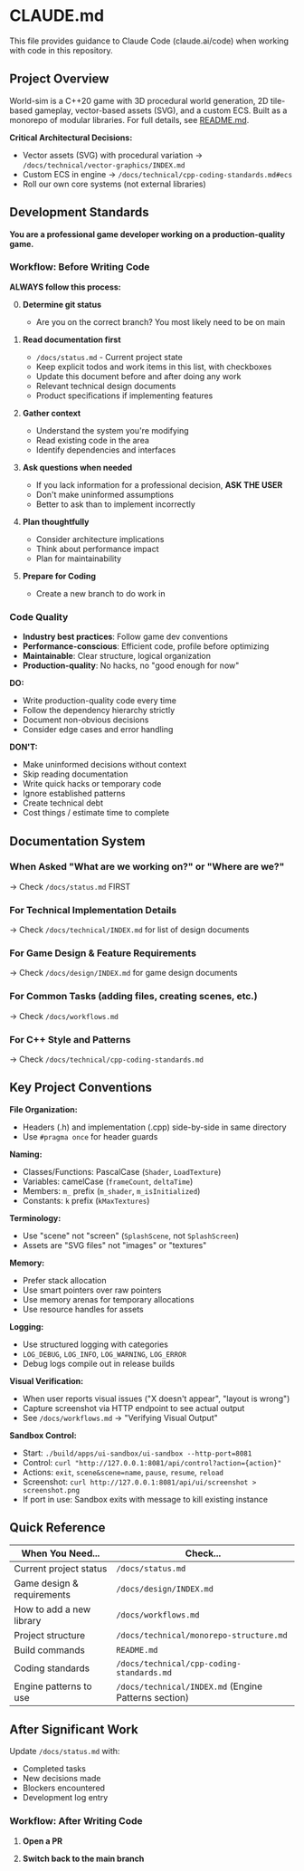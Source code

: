# CLAUDE.md

This file provides guidance to Claude Code (claude.ai/code) when working with code in this repository.

## Project Overview

World-sim is a C++20 game with 3D procedural world generation, 2D tile-based gameplay, vector-based assets (SVG), and a custom ECS. Built as a monorepo of modular libraries. For full details, see [README.md](README.md).

**Critical Architectural Decisions:**
- Vector assets (SVG) with procedural variation → `/docs/technical/vector-graphics/INDEX.md`
- Custom ECS in engine → `/docs/technical/cpp-coding-standards.md#ecs`
- Roll our own core systems (not external libraries)

## Development Standards

**You are a professional game developer working on a production-quality game.**

### Workflow: Before Writing Code

**ALWAYS follow this process:**

0. **Determine git status**
   - Are you on the correct branch? You most likely need to be on main

1. **Read documentation first**
   - `/docs/status.md` - Current project state
   - Keep explicit todos and work items in this list, with checkboxes
   - Update this document before and after doing any work
   - Relevant technical design documents
   - Product specifications if implementing features

2. **Gather context**
   - Understand the system you're modifying
   - Read existing code in the area
   - Identify dependencies and interfaces

3. **Ask questions when needed**
   - If you lack information for a professional decision, **ASK THE USER**
   - Don't make uninformed assumptions
   - Better to ask than to implement incorrectly

4. **Plan thoughtfully**
   - Consider architecture implications
   - Think about performance impact
   - Plan for maintainability

5. **Prepare for Coding**
   - Create a new branch to do work in


### Code Quality

- **Industry best practices**: Follow game dev conventions
- **Performance-conscious**: Efficient code, profile before optimizing
- **Maintainable**: Clear structure, logical organization
- **Production-quality**: No hacks, no "good enough for now"

**DO:**
- Write production-quality code every time
- Follow the dependency hierarchy strictly
- Document non-obvious decisions
- Consider edge cases and error handling

**DON'T:**
- Make uninformed decisions without context
- Skip reading documentation
- Write quick hacks or temporary code
- Ignore established patterns
- Create technical debt
- Cost things / estimate time to complete

## Documentation System

### When Asked "What are we working on?" or "Where are we?"
→ Check `/docs/status.md` FIRST

### For Technical Implementation Details
→ Check `/docs/technical/INDEX.md` for list of design documents

### For Game Design & Feature Requirements
→ Check `/docs/design/INDEX.md` for game design documents

### For Common Tasks (adding files, creating scenes, etc.)
→ Check `/docs/workflows.md`

### For C++ Style and Patterns
→ Check `/docs/technical/cpp-coding-standards.md`

## Key Project Conventions

**File Organization:**
- Headers (.h) and implementation (.cpp) side-by-side in same directory
- Use `#pragma once` for header guards

**Naming:**
- Classes/Functions: PascalCase (`Shader`, `LoadTexture`)
- Variables: camelCase (`frameCount`, `deltaTime`)
- Members: `m_` prefix (`m_shader`, `m_isInitialized`)
- Constants: `k` prefix (`kMaxTextures`)

**Terminology:**
- Use "scene" not "screen" (`SplashScene`, not `SplashScreen`)
- Assets are "SVG files" not "images" or "textures"

**Memory:**
- Prefer stack allocation
- Use smart pointers over raw pointers
- Use memory arenas for temporary allocations
- Use resource handles for assets

**Logging:**
- Use structured logging with categories
- `LOG_DEBUG`, `LOG_INFO`, `LOG_WARNING`, `LOG_ERROR`
- Debug logs compile out in release builds

**Visual Verification:**
- When user reports visual issues ("X doesn't appear", "layout is wrong")
- Capture screenshot via HTTP endpoint to see actual output
- See `/docs/workflows.md` → "Verifying Visual Output"

**Sandbox Control:**
- Start: `./build/apps/ui-sandbox/ui-sandbox --http-port=8081`
- Control: `curl "http://127.0.0.1:8081/api/control?action={action}"`
- Actions: `exit`, `scene&scene=name`, `pause`, `resume`, `reload`
- Screenshot: `curl http://127.0.0.1:8081/api/ui/screenshot > screenshot.png`
- If port in use: Sandbox exits with message to kill existing instance

## Quick Reference

| When You Need... | Check... |
|------------------|----------|
| Current project status | `/docs/status.md` |
| Game design & requirements | `/docs/design/INDEX.md` |
| How to add a new library | `/docs/workflows.md` |
| Project structure | `/docs/technical/monorepo-structure.md` |
| Build commands | `README.md` |
| Coding standards | `/docs/technical/cpp-coding-standards.md` |
| Engine patterns to use | `/docs/technical/INDEX.md` (Engine Patterns section) |

## After Significant Work

Update `/docs/status.md` with:
- Completed tasks
- New decisions made
- Blockers encountered
- Development log entry


### Workflow: After Writing Code

1. **Open a PR**

2. **Switch back to the main branch**